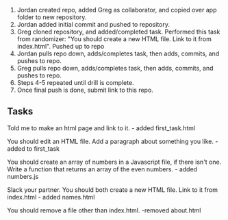 1. Jordan created repo, added Greg as collaborator, and copied over app folder to new repository.
2. Jordan added initial commit and pushed to repository.
3. Greg cloned repository, and added/completed task. Performed this task from randomizer: "You should create a new HTML file. Link to it from index.html". Pushed up to repo
4. Jordan pulls repo down, adds/completes task, then adds, commits, and pushes to repo.
5. Greg pulls repo down, adds/completes task, then adds, commits, and pushes to repo.
6. Steps 4-5 repeated until drill is complete.
7. Once final push is done, submit link to this repo.

## Tasks
Told me to make an html page and link to it.
    - added first_task.html

You should edit an HTML file. Add a paragraph about something you like.
    - added to first_task

You should create an array of numbers in a Javascript file, if there isn't one. Write a function that returns an array of the even numbers.
    - added numbers.js

Slack your partner. You should both create a new HTML file. Link to it from index.html
    - added names.html

You should remove a file other than index.html.
    -removed about.html
